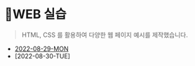 # 📑WEB 실습

> HTML, CSS 를 활용하여 다양한 웹 페이지 예시를 제작했습니다.



- [2022-08-29-MON](assignment/220829.md)
- [2022-08-30-TUE]


